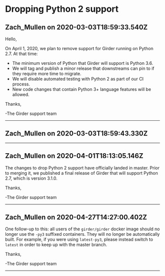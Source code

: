 # Dropping Python 2 support

## Zach_Mullen on 2020-03-03T18:59:33.540Z

Hello,


On April 1, 2020, we plan to remove support for Girder running on Python 2\.7\. At that time:


* The minimum version of Python that Girder will support is Python 3\.6\.
* We will tag and publish a minor release that downstreams can pin to if they require more time to migrate.
* We will disable automated testing with Python 2 as part of our CI process.
* New code changes that contain Python 3\+ language features will be allowed.


Thanks,


\-The Girder support team


---

## Zach_Mullen on 2020-03-03T18:59:43.330Z


---

## Zach_Mullen on 2020-04-01T18:13:05.146Z

The changes to drop Python 2 support have officially landed in master. Prior to merging it, we published a final release of Girder that will support Python 2\.7, which is version 3\.1\.0\.


Thanks,


\-The Girder support team


---

## Zach_Mullen on 2020-04-27T14:27:00.402Z

One follow\-up to this: all users of the `girder/girder` docker image should no longer use the `-py3` suffixed containers. They will no longer be automatically built. For example, if you were using `latest-py3`, please instead switch to `latest` in order to keep up with the master branch.


Thanks,


\-The Girder support team


---

